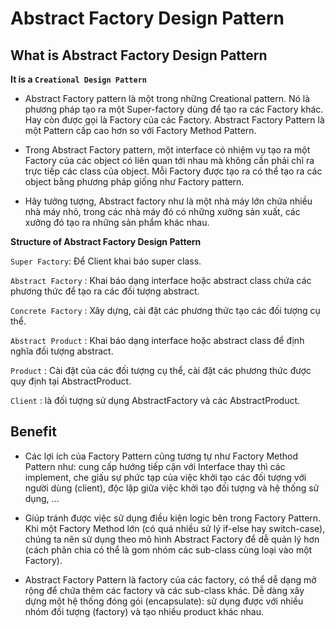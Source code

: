 # Abstract Factory Design Pattern
## What is Abstract Factory Design Pattern
**It is a `Creational Design Pattern`**

- Abstract Factory pattern là một trong những Creational pattern. Nó là phương pháp tạo ra một Super-factory dùng để tạo ra các Factory khác. Hay còn được gọi là Factory của các Factory. Abstract Factory Pattern là một Pattern cấp cao hơn so với Factory Method Pattern.

- Trong Abstract Factory pattern, một interface có nhiệm vụ tạo ra một Factory của các object có liên quan tới nhau mà không cần phải chỉ ra trực tiếp các class của object. Mỗi Factory được tạo ra có thể tạo ra các object bằng phương pháp giống như Factory pattern.

- Hãy tưởng tượng, Abstract factory như là một nhà máy lớn chứa nhiều nhà máy nhỏ, trong các nhà máy đó có những xưởng sản xuất, các xưởng đó tạo ra những sản phẩm khác nhau.

**Structure of Abstract Factory Design Pattern**

`Super Factory`: Để Client khai báo super class.

`Abstract Factory` : Khai báo dạng interface hoặc abstract class chứa các phương thức để tạo ra các đối tượng abstract.

`Concrete Factory` : Xây dựng, cài đặt các phương thức tạo các đối tượng cụ thể.

`Abstract Product` : Khai báo dạng interface hoặc abstract class để định nghĩa đối tượng abstract.

`Product` : Cài đặt của các đối tượng cụ thể, cài đặt các phương thức được quy định tại AbstractProduct.

`Client` : là đối tượng sử dụng AbstractFactory và các AbstractProduct.

## Benefit
- Các lợi ích của Factory Pattern cũng tương tự như Factory Method Pattern như: cung cấp hướng tiếp cận với Interface thay thì các implement, che giấu sự phức tạp của việc khởi tạo các đối tượng với người dùng (client), độc lập giữa việc khởi tạo đối tượng và hệ thống sử dụng, …

- Giúp tránh được việc sử dụng điều kiện logic bên trong Factory Pattern. Khi một Factory Method lớn (có quá nhiều sử lý if-else hay switch-case), chúng ta nên sử dụng theo mô hình Abstract Factory để dễ quản lý hơn (cách phân chia có thể là gom nhóm các sub-class cùng loại vào một Factory).

- Abstract Factory Pattern là factory của các factory, có thể dễ dạng mở rộng để chứa thêm các factory và các sub-class khác.
Dễ dàng xây dựng một hệ thống đóng gói (encapsulate): sử dụng được với nhiều nhóm đối tượng (factory) và tạo nhiều product khác nhau.